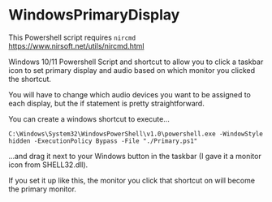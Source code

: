 # WindowsPrimaryDisplay
This Powershell script requires `nircmd` https://www.nirsoft.net/utils/nircmd.html

Windows 10/11 Powershell Script and shortcut to allow you to click a taskbar icon to set primary display and audio based on which monitor you clicked the shortcut.

You will have to change which audio devices you want to be assigned to each display, but the if statement is pretty straightforward.

You can create a windows shortcut to execute...

```
C:\Windows\System32\WindowsPowerShell\v1.0\powershell.exe -WindowStyle hidden -ExecutionPolicy Bypass -File "./Primary.ps1"
```

...and drag it next to your Windows button in the taskbar (I gave it a monitor icon from SHELL32.dll).

If you set it up like this, the monitor you click that shortcut on will become the primary monitor.
